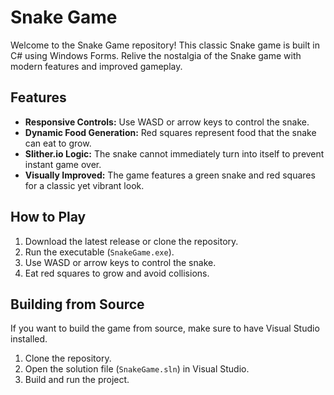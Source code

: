 # Snake Game

Welcome to the Snake Game repository! This classic Snake game is built in C# using Windows Forms. Relive the nostalgia of the Snake game with modern features and improved gameplay.

## Features

- **Responsive Controls:** Use WASD or arrow keys to control the snake.
- **Dynamic Food Generation:** Red squares represent food that the snake can eat to grow.
- **Slither.io Logic:** The snake cannot immediately turn into itself to prevent instant game over.
- **Visually Improved:** The game features a green snake and red squares for a classic yet vibrant look.

## How to Play

1. Download the latest release or clone the repository.
2. Run the executable (`SnakeGame.exe`).
3. Use WASD or arrow keys to control the snake.
4. Eat red squares to grow and avoid collisions.

## Building from Source

If you want to build the game from source, make sure to have Visual Studio installed.

1. Clone the repository.
2. Open the solution file (`SnakeGame.sln`) in Visual Studio.
3. Build and run the project.

